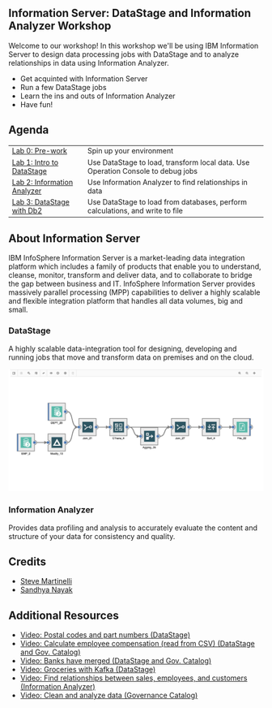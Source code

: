 
## Information Server: DataStage and Information Analyzer Workshop

Welcome to our workshop! In this workshop we'll be using IBM Information Server to design data processing jobs with DataStage and to analyze relationships in data using Information Analyzer.

* Get acquinted with Information Server
* Run a few DataStage jobs
* Learn the ins and outs of Information Analyzer
* Have fun!

## Agenda

|   |   |
| - | - |
| [Lab 0: Pre-work](pre-work/README.md) | Spin up your environment |
| [Lab 1: Intro to DataStage](lab-1/README.md) | Use DataStage to load, transform local data. Use Operation Console to debug jobs |
| [Lab 2: Information Analyzer](lab-2/README.md) | Use Information Analyzer to find relationships in data |
| [Lab 3: DataStage with Db2](lab-3/README.md) | Use DataStage to load from databases, perform calculations, and write to file |

## About Information Server

IBM InfoSphere Information Server is a market-leading data integration platform which includes a family of products that enable you to understand, cleanse, monitor, transform and deliver data, and to collaborate to bridge the gap between business and IT. InfoSphere Information Server provides massively parallel processing (MPP) capabilities to deliver a highly scalable and flexible integration platform that handles all data volumes, big and small.

### DataStage

A highly scalable data-integration tool for designing, developing and running jobs that move and transform data on premises and on the cloud.

![](.gitbook/generic/datastage.png)

### Information Analyzer

Provides data profiling and analysis to accurately evaluate the content and structure of your data for consistency and quality.

## Credits

* [Steve Martinelli](https://github.com/stevemar)
* [Sandhya Nayak](https://github.com/sandhya-nayak)

## Additional Resources

* [Video: Postal codes and part numbers (DataStage)](https://www.youtube.com/watch?v=0M7Geb7Vp4ULab)
* [Video: Calculate employee compensation (read from CSV) (DataStage  and Gov. Catalog)](https://www.youtube.com/watch?v=rOdCiJR52DI)
* [Video: Banks have merged (DataStage and Gov. Catalog)](https://www.youtube.com/watch?v=QyWdzCeD6cU)
* [Video: Groceries with Kafka (DataStage)](https://www.youtube.com/watch?v=73w73EtlUAM)
* [Video: Find relationships between sales, employees, and customers (Information Analyzer)](https://www.youtube.com/watch?v=r121Opaangk)
* [Video: Clean and analyze data (Governance Catalog)](https://www.youtube.com/watch?v=UGvaNxD0_4E)

